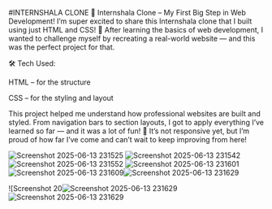 #INTERNSHALA CLONE 
🚀 Internshala Clone – My First Big Step in Web Development!
I’m super excited to share this Internshala clone that I built using just HTML and CSS! 🎉
After learning the basics of web development, I wanted to challenge myself by recreating a real-world website — and this was the perfect project for that.

🛠️ Tech Used:

HTML – for the structure

CSS – for the styling and layout

This project helped me understand how professional websites are built and styled. From navigation bars to section layouts, I got to apply everything I’ve learned so far — and it was a lot of fun!
📌 It’s not responsive yet, but I’m proud of how far I’ve come and can’t wait to keep improving from here!

![Screenshot 2025-06-13 231525](https://github.com/user-attachments/assets/06475062-79f9-4050-a62c-bb84c964b25a)
![Screenshot 2025-06-13 231542](https://github.com/user-attachments/assets/9c34675f-5430-4ac7-9b5a-7646a920c1dc)
![Screenshot 2025-06-13 231552](https://github.com/user-attachments/assets/7ac05e81-4d12-4ba3-ada8-8e546bd05f24)
![Screenshot 2025-06-13 231601](https://github.com/user-attachments/assets/971dd23f-6b23-4d8b-89ac-37d51c4d6d46)
![Screenshot 2025-06-13 231609](https://github.com/user-attachments/assets/5f3868f7-b405-41f2-8437-76c60df58b16)![Screenshot 2025-06-13 231629](https://github.com/user-attachments/assets/8b40eb46-aee1-42b6-955a-78536619217c)

![Screenshot 20![Screenshot 2025-06-13 231629](https://github.com/user-attachments/assets/900be7f3-039b-4d8d-92e7-dd68fe1f602e)
![Screenshot 2025-06-13 231629](https://github.com/user-attachments/assets/8186d371-e3e8-4b53-8794-61737ec96050)
